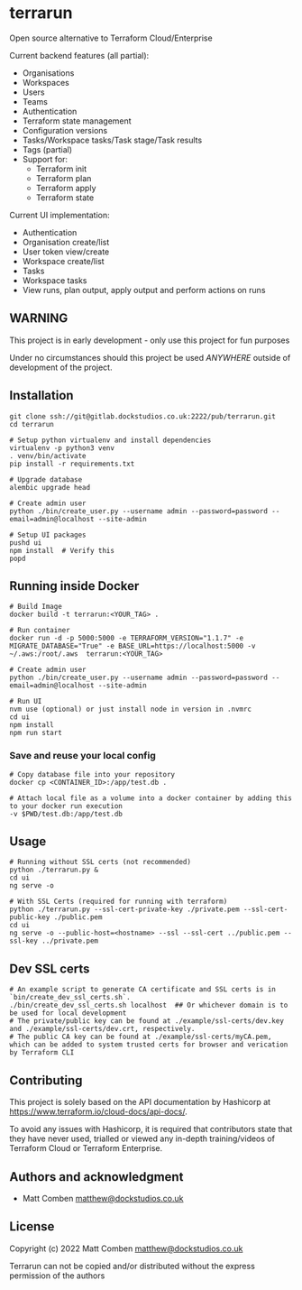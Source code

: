 # terrarun

Open source alternative to Terraform Cloud/Enterprise

Current backend features (all partial):

 * Organisations
 * Workspaces
 * Users
 * Teams
 * Authentication
 * Terraform state management
 * Configuration versions
 * Tasks/Workspace tasks/Task stage/Task results
 * Tags (partial)
 * Support for:
   * Terraform init
   * Terraform plan
   * Terraform apply
   * Terraform state

Current UI implementation:
 * Authentication
 * Organisation create/list
 * User token view/create
 * Workspace create/list
 * Tasks
 * Workspace tasks
 * View runs, plan output, apply output and perform actions on runs

## WARNING

This project is in early development - only use this project for fun purposes

Under no circumstances should this project be used _ANYWHERE_ outside of development of the project.

## Installation

    git clone ssh://git@gitlab.dockstudios.co.uk:2222/pub/terrarun.git
    cd terrarun
    
    # Setup python virtualenv and install dependencies
    virtualenv -p python3 venv
    . venv/bin/activate
    pip install -r requirements.txt
    
    # Upgrade database
    alembic upgrade head
    
    # Create admin user
    python ./bin/create_user.py --username admin --password=password --email=admin@localhost --site-admin                   
    
    # Setup UI packages
    pushd ui
    npm install  # Verify this
    popd

## Running inside Docker
    
    # Build Image
    docker build -t terrarun:<YOUR_TAG> .

    # Run container
    docker run -d -p 5000:5000 -e TERRAFORM_VERSION="1.1.7" -e MIGRATE_DATABASE="True" -e BASE_URL=https://localhost:5000 -v ~/.aws:/root/.aws  terrarun:<YOUR_TAG>

    # Create admin user
    python ./bin/create_user.py --username admin --password=password --email=admin@localhost --site-admin

    # Run UI
    nvm use (optional) or just install node in version in .nvmrc
    cd ui
    npm install
    npm run start

### Save and reuse your local config

    # Copy database file into your repository
    docker cp <CONTAINER_ID>:/app/test.db .

    # Attach local file as a volume into a docker container by adding this to your docker run execution
    -v $PWD/test.db:/app/test.db


## Usage

    # Running without SSL certs (not recommended)
    python ./terrarun.py &
    cd ui
    ng serve -o

    # With SSL Certs (required for running with terraform)
    python ./terrarun.py --ssl-cert-private-key ./private.pem --ssl-cert-public-key ./public.pem
    cd ui
    ng serve -o --public-host=<hostname> --ssl --ssl-cert ../public.pem --ssl-key ../private.pem

## Dev SSL certs

    # An example script to generate CA certificate and SSL certs is in `bin/create_dev_ssl_certs.sh`.
    ./bin/create_dev_ssl_certs.sh localhost  ## Or whichever domain is to be used for local development
    # The private/public key can be found at ./example/ssl-certs/dev.key and ./example/ssl-certs/dev.crt, respectively.
    # The public CA key can be found at ./example/ssl-certs/myCA.pem, which can be added to system trusted certs for browser and verication by Terraform CLI

 
## Contributing

This project is solely based on the API documentation by Hashicorp at https://www.terraform.io/cloud-docs/api-docs/.

To avoid any issues with Hashicorp, it is required that contributors state that they have never used, trialled or viewed any in-depth training/videos of Terraform Cloud or Terraform Enterprise.


## Authors and acknowledgment

 * Matt Comben <matthew@dockstudios.co.uk>

## License

Copyright (c) 2022 Matt Comben <matthew@dockstudios.co.uk>

Terrarun can not be copied and/or distributed without the express
permission of the authors

